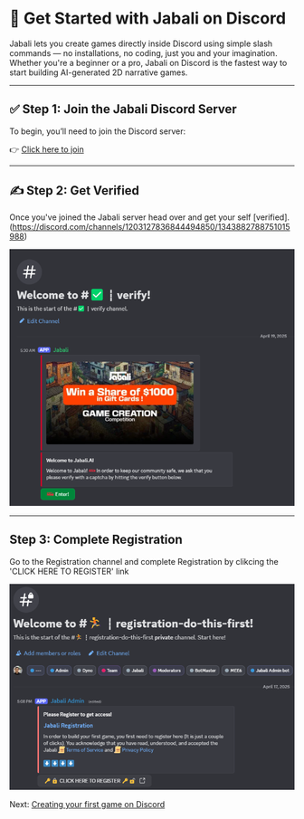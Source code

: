 # 🧵 Get Started with Jabali on Discord

Jabali lets you create games directly inside Discord using simple slash commands — no installations, no coding, just you and your imagination.
Whether you're a beginner or a pro, Jabali on Discord is the fastest way to start building AI-generated 2D narrative games.

---

## ✅ Step 1: Join the Jabali Discord Server

To begin, you’ll need to join the Discord server:

👉 [Click here to join](https://discord.gg/jabali)

---

## ✍️ Step 2: Get Verified

Once you've joined the Jabali server head over and get your self [verified].(https://discord.com/channels/1203127836844494850/1343882788751015988) 

![Alt text](../images/discord-verify.webp)

---

## Step 3: Complete Registration 
Go to the Registration channel and complete Registration by clikcing the 'CLICK HERE TO REGISTER' link

![Discord Registration](../images/discord-registration.webp)


Next: [Creating your first game on Discord](create-discord.md)